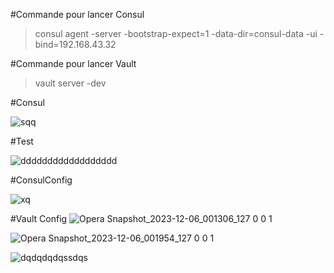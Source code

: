 #Commande pour lancer Consul
> consul agent -server -bootstrap-expect=1 -data-dir=consul-data -ui -bind=192.168.43.32

#Commande pour lancer Vault
> vault server -dev

#Consul

![sqq](https://github.com/Achrafkadmiri/MicroServ-ECOM/assets/95657794/69b6e8e7-40ae-489d-97cc-7a88792c472d)

#Test

![dddddddddddddddddd](https://github.com/Achrafkadmiri/MicroServ-ECOM/assets/95657794/457d08aa-f342-4b69-8f7b-f53e4866d110)

#ConsulConfig

![xq](https://github.com/Achrafkadmiri/MicroServ-ECOM/assets/95657794/b9d56f0a-c645-44d7-9ada-3a93c79efbbe)


#Vault Config
![Opera Snapshot_2023-12-06_001306_127 0 0 1](https://github.com/Achrafkadmiri/MicroServ-ECOM/assets/95657794/1f7ba4ba-c597-42b2-8565-6e17e4f468c0)

![Opera Snapshot_2023-12-06_001954_127 0 0 1](https://github.com/Achrafkadmiri/MicroServ-ECOM/assets/95657794/528d7d4e-766e-41cb-a1cc-e0da7921a3d3)

![dqdqdqdqssdqs](https://github.com/Achrafkadmiri/MicroServ-ECOM/assets/95657794/d9148e4f-9f27-4bc2-95f6-68403ff606b9)

